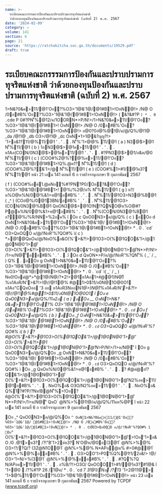 ```yaml
---
name: >-
  ระเบียบคณะกรรรมการป้องกันและปราบปรามการทุจริตแห่งชาติ
  ว่าด้วยกองทุนป้องกันและปราบปรามการทุจริตแห่งชาติ (ฉบับที่ 2) พ.ศ. 2567
date: '2024-02-09'
category: ก
volume: 141
section: 6
page: 21
source: 'https://ratchakitcha.soc.go.th/documents/19529.pdf'
draft: true
---
```


# ระเบียบคณะกรรรมการป้องกันและปราบปรามการทุจริตแห่งชาติ ว่าด้วยกองทุนป้องกันและปราบปรามการทุจริตแห่งชาติ (ฉบับที่ 2) พ.ศ. 2567

1>N&?0&ค>11/@1'Oอ?%O3>'1@&'1@/@1#B1>!OหN@!> /N@ O /0อ#B%'Oอ?%O3>'1@&'1@/@1#B1>!OหN@!> ( &?&#?P ` ) * . 0 . `cde P 0#?PN'็%@12/ค/1OORN*>P/N!>/1>N&?0&ค>11/@1'Oอ?%O3>'1@&'1@/@1#B1>! OหN@!> /N@ O /0อ#B%'Oอ?%O3>'1@&'1@/@1#B1>!OหN@!> อ@0?0อํ@%@!@/ค/@/Q%/@!1@ _da /@!1@ _db O3>/@!1@ _dc OหN*1>1@&?ญญ?!> '1>อ&1?$11/%Cญ/N@ O /0@1'Oอ?%O3>'1@&'1@/@1#B1>! * . 0 . `cd_ ค>11/@1'Oอ?% O3>'1@&'1@/@1#B1>!OหN@!>@ออ1>N&?0&R/O ? %?Q Oอ _ 1>N&?0&%?QN1?0/N@ ì 1>N&?0&ค>11/@1'Oอ?%O3>'1@&'1@/@1#B1>! OหN@!> /N@ O /0อ#B%'Oอ?%O3>'1@&'1@/@1#B1>!OหN@!> ( &?&#?P ` ) * . 0 . `cde î Oอ ` 1>N&?0&%?QQหOQO&?ค?&!?QO!N/?%"? @/?%'1>@0Q%1@>@%BN&1@N'็%!O%R' Oอ a QหON*>P/ค/@/!NอR'%?QN'็%&#%>0@/!Nอ@&#%>0@/ คํ@/N@ ì ห%N/0@%&1>ห@1อ#B% ' . ' .  .î Q%Oอ a OหN1>N&?0&ค>11/@1'Oอ?%O3>'1@&'1@/@1#B1>!OหN@!> /N@ O /0 อ#B%'Oอ?%O3>'1@&'1@/@1#B1>!OหN@!> * . 0 . `cd` ìì ห?/ห%O@ห%N/0@%&1>ห@1อ#B% î ห/@0ค/@//N@ (COอํ@%/0@12ํ@%?อห%N/0@%Q%2?? 2ํ@%?@%#?P/?ห%O@#?P1?&(> อ&@1&1>ห@1อ#B% ' . ' .  .î Oอ b QหO0N3>ค/@/Q%Oอ c OหN1>N&?0&ค>11/@1'Oอ?%O3>'1@&'1@/ @1#B1>!OหN@!> /N@ O /0อ#B%'Oอ?%O3>'1@&'1@/@1#B1>!OหN@!> * . 0 . `cd` O3>QหOQOค/@/ !NอR'%?QO#% ì Oอ c QหO/?ค>11/@1ค>ห%@PN1?0/N@ ì ค>11/@1อ#B%'Oอ?%O3>'1@&'1@/ @1#B1>!OหN@!> î '1>อ& O /0 ( _ ) '1>$@%11/@1 ' . ' .  . N'็%'1>$@% ( ` ) 11/@1 ' . ' .  . #?Pค>11/@1 ' . ' .  . /อ&ห/@0ํ@%/%ห%@Pค% N'็%1อ'1>$@% 11/@1 ( a ) N3@$>@1 N'็%11/@1 ( b ) 1อN3@$>@1ค>11/@1 ' . ' .  . ห1Aอ(CON/0N3@$>@1ค>11/@1 ' . ' .  . #?PN3@$>@1/อ&ห/@0 N'็%11/@1 ( c ) (COO#%2ํ@%?@%ค>11/@1'Oอ?%O3>'1@&'1@/@1#B1>!Q%.@ค1? N'็%11/@1 ( d ) (COO#%2ํ@%?&'1>/@ N'็%11/@1 ( e ) (COO#%1>#1/@1ค3? N'็%11/@1 หน้า 21 เลม 141 ตอนที่ 6 ก ราชกิจจานุเบกษา 9 กุมภาพันธ 2567

( f ) (COO#%อค์1.@คNอ%#?PN?P0/Oอ?&@1'Oอ?%O3>'1@&'1@/@1#B1>! ํ@%/%2@/ค% N'็%11/@1 ( g ) ห?/ห%O@ห%N/0@%&1>ห@1อ#B% ' . ' .  . N'็%11/@1O3>N3@%B@1 ( _^ ) (COอํ@%/0@13BN/อ#B% ' . ' .  . N'็%11/@1O3>(CON/0N3@%B@1 QหON3@$>@1O!N!?QNO@ห%O@#?P@ห%N/0@%&1>ห@1อ#B% ' . ' .  . N'็%(CON/0N3@%B@1 อ?ํ@%/%R/NN>%2อค% î Oอ c QหO0N3>ค/@/Q% ( c ) อOอ d OหN1>N&?0&ค>11/@1'Oอ?%O3>'1@&'1@/ @1#B1>!OหN@!> /N@ O /0อ#B%'Oอ?%O3>'1@&'1@/@1#B1>!OหN@!> * . 0 . `cd` O3>QหOQO ค/@/!NอR'%?QO#% ì( c ) *>@1@QหOค/@/NหO%อ&O(%'>&?!>@1O3>O(%@1QO&'1>/@1@0N@0'1>ํ@'ี O3>O(%'>&?!>@1O3>O(%@1QO&'1>/@1@0N@0'1>ํ@'ีN*>P/N!>/1>ห/N@'ีออ#B% ' . ' .  .î Oอ d QหON*>P/ค/@/!NอR'%?QN'็% ( _` / _ ) Q%  . อOอ g OหN1>N&?0&ค>11/@1'Oอ?% O3>'1@&'1@/@1#B1>!OหN@!> /N@ O /0อ#B%'Oอ?%O3>'1@&'1@/@1#B1>!OหN@!> * . 0 . `cd` ì( _` / _ ) Nค0!Oอคํ@*>*@1@/N@/?*2!>@1์ห1Aอ1>#ํ@@1)N@)ื%ห1AอR/N'>&?!>!@//@!1@% #@1>0$11/อ0N@1O@0O1 ห1Aอ"CQหOออ '3 ออ ห1AอR3NออN*1@>)N@)ื%ห1AอR/N'>&?!> !@//@!1@%#@1>0$11/อ0N@1O@0O1 î Oอ e QหO0N3>ค/@/Q%/11ค2อ ( a ) อOอ __ OหN1>N&?0&ค>11/@1'Oอ?% O3>'1@&'1@/@1#B1>!OหN@!> /N@ O /0อ#B%'Oอ?%O3>'1@&'1@/@1#B1>!OหN@!> * . 0 . `cd` Oอ f QหO0N3>ค/@/Q% ( b ) อOอ _f OหN1>N&?0&ค>11/@1'Oอ?%O3>'1@&'1@/ @1#B1>!OหN@!> /N@ O /0อ#B%'Oอ?%O3>'1@&'1@/@1#B1>!OหN@!> * . 0 . `cd` O3>QหOQO ค/@/!NอR'%?QO#% ì( b ) ? #ํ@O(%'>&?!>@1O3>O(%@1QO&'1>/@1@0N@0'1>ํ@'ี O3>O(%'>&?!>@1 O3>O(%@1QO&'1>/@1@0N@0'1>ํ@'ีN*>P/N!>/1>ห/N@'ี î Oอ g QหO0N3>ค/@/Q%Oอ _g OหN1>N&?0&ค>11/@1'Oอ?%O3>'1@&'1@/ @1#B1>!OหN@!> /N@ O /0อ#B%'Oอ?%O3>'1@&'1@/@1#B1>!OหN@!> * . 0 . `cd` O3>QหOQO ค/@/!NอR'%?QO#% ì Oอ _g QหOห%N/0@%&1>ห@1อ#B% ' . ' .  . ? #ํ@คํ@อ!?Q&'1>/@1@0N@0'1>ํ@'ี O(%'>&?!>@1O3>O(%@1QO&'1>/@1@0N@0'1>ํ@'ีN2%อค>11/@1อ#B% ' . ' .  . NหO%อ& O3O/N2%อค>11/@1 ' . ' .  . NหO%อ& Q%1?#?P/?Nห!Bํ@N'็%>!Oอ? #ํ@O(%'>&?!>@1O3>O(%@1QO&'1>/@1@0N@0'1>ํ@'ี N*>P/N!>/1>ห/N@'ี QหO ํ @N%>%@1!@/ค/@/Q%/11คห%@P î หน้า 22 เลม 141 ตอนที่ 6 ก ราชกิจจานุเบกษา 9 กุมภาพันธ 2567

Oอ _^ QหO0N3>ค/@/Q%Oอ `^ OหN1>N&?0&ค>11/@1'Oอ?%O3>'1@&'1@/ @1#B1>!OหN@!> /N@ O /0อ#B%'Oอ?%O3>'1@&'1@/@1#B1>!OหN@!> * . 0 . `cd` O3>QหOQO ค/@/!NอR'%?QO#% ì Oอ `^ O(%'>&?!>@1O3>O(%@1QO&'1>/@1@0N@0'1>ํ@'ี>!Oอ'1>อ& O /0 .@1>ห3? /?!"B'1>2ค์ห3? N'O@ห/@0อ(3@1 ํ @N%>%@% O3>!?/?Q/? (32ํ@N1O@1 ํ @N%>%@% N*APอํ@ห% #>0#@@1 ํ @N%>%@%ออ#B% ' . ' .  . O3>QO'1>P0%์Q%@1!1/2อ&!> !@/ O3>'1>N/>%(3@1 ํ @N%>%@%ออ#B% ' . ' .  . #?Q%?Q N/APอค>11/@1 ' . ' .  . อ%B/?!>O3O/ QหOOO1>#1/@1ค3?#1@& î '1>@0  /?%#?P 26 /1@ค/ * . 0 . `cd 7 *3!ํ@1/Nอ /?1*3 '1>2@11@> '1>$@%11/@1'Oอ?%O3>'1@&'1@/@1#B1>!OหN@!> หน้า 23 เลม 141 ตอนที่ 6 ก ราชกิจจานุเบกษา 9 กุมภาพันธ 2567 Powered by TCPDF (www.tcpdf.org)
